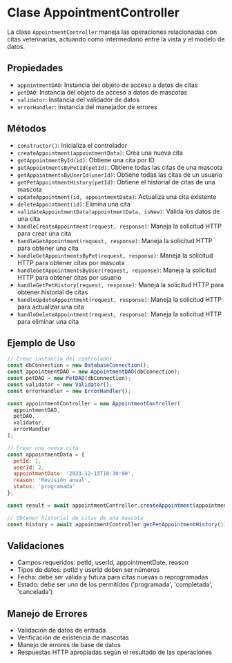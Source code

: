 # Clase AppointmentController

La clase `AppointmentController` maneja las operaciones relacionadas con citas veterinarias, actuando como intermediario entre la vista y el modelo de datos.

## Propiedades

- `appointmentDAO`: Instancia del objeto de acceso a datos de citas
- `petDAO`: Instancia del objeto de acceso a datos de mascotas
- `validator`: Instancia del validador de datos
- `errorHandler`: Instancia del manejador de errores

## Métodos

- `constructor()`: Inicializa el controlador
- `createAppointment(appointmentData)`: Crea una nueva cita
- `getAppointmentById(id)`: Obtiene una cita por ID
- `getAppointmentsByPetId(petId)`: Obtiene todas las citas de una mascota
- `getAppointmentsByUserId(userId)`: Obtiene todas las citas de un usuario
- `getPetAppointmentHistory(petId)`: Obtiene el historial de citas de una mascota
- `updateAppointment(id, appointmentData)`: Actualiza una cita existente
- `deleteAppointment(id)`: Elimina una cita
- `validateAppointmentData(appointmentData, isNew)`: Valida los datos de una cita
- `handleCreateAppointment(request, response)`: Maneja la solicitud HTTP para crear una cita
- `handleGetAppointment(request, response)`: Maneja la solicitud HTTP para obtener una cita
- `handleGetAppointmentsByPet(request, response)`: Maneja la solicitud HTTP para obtener citas por mascota
- `handleGetAppointmentsByUser(request, response)`: Maneja la solicitud HTTP para obtener citas por usuario
- `handleGetPetHistory(request, response)`: Maneja la solicitud HTTP para obtener historial de citas
- `handleUpdateAppointment(request, response)`: Maneja la solicitud HTTP para actualizar una cita
- `handleDeleteAppointment(request, response)`: Maneja la solicitud HTTP para eliminar una cita

## Ejemplo de Uso

```javascript
// Crear instancia del controlador
const dbConnection = new DatabaseConnection();
const appointmentDAO = new AppointmentDAO(dbConnection);
const petDAO = new PetDAO(dbConnection);
const validator = new Validator();
const errorHandler = new ErrorHandler();

const appointmentController = new AppointmentController(
  appointmentDAO,
  petDAO,
  validator,
  errorHandler
);

// Crear una nueva cita
const appointmentData = {
  petId: 1,
  userId: 2,
  appointmentDate: '2023-12-15T10:30:00',
  reason: 'Revisión anual',
  status: 'programada'
};

const result = await appointmentController.createAppointment(appointmentData);

// Obtener historial de citas de una mascota
const history = await appointmentController.getPetAppointmentHistory(1);
```

## Validaciones

- Campos requeridos: petId, userId, appointmentDate, reason
- Tipos de datos: petId y userId deben ser números
- Fecha: debe ser válida y futura para citas nuevas o reprogramadas
- Estado: debe ser uno de los permitidos ('programada', 'completada', 'cancelada')

## Manejo de Errores

- Validación de datos de entrada
- Verificación de existencia de mascotas
- Manejo de errores de base de datos
- Respuestas HTTP apropiadas según el resultado de las operaciones